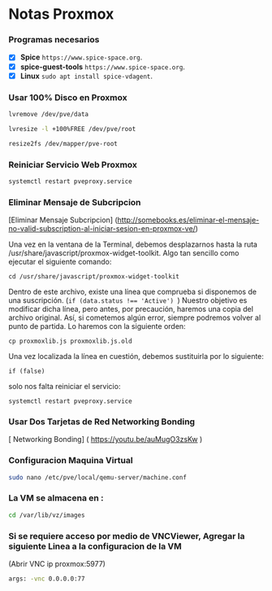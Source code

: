 # Notas Proxmox 

### Programas necesarios

- [X] **Spice**  `https://www.spice-space.org`.
- [X] **spice-guest-tools** `https://www.spice-space.org`.
- [X] **Linux** ```sudo apt install spice-vdagent```.

### Usar 100% Disco en Proxmox
```bash
lvremove /dev/pve/data
```
```bash
lvresize -l +100%FREE /dev/pve/root
```
```bash
resize2fs /dev/mapper/pve-root
```
### Reiniciar Servicio Web Proxmox

```bash
systemctl restart pveproxy.service
```
### Eliminar Mensaje de Subcripcion 
[Eliminar Mensaje Subcripcion] (http://somebooks.es/eliminar-el-mensaje-no-valid-subscription-al-iniciar-sesion-en-proxmox-ve/)

Una vez en la ventana de la Terminal, debemos desplazarnos hasta la ruta /usr/share/javascript/proxmox-widget-toolkit. Algo tan sencillo como ejecutar el siguiente comando:
```
cd /usr/share/javascript/proxmox-widget-toolkit
```
Dentro de este archivo, existe una línea que comprueba si disponemos de una suscripción.  (```if (data.status !== 'Active') ```)
Nuestro objetivo es modificar dicha línea, pero antes, por precaución, haremos una copia del archivo original. Así, si cometemos algún error, siempre podremos volver al punto de partida. Lo haremos con la siguiente orden:
```
cp proxmoxlib.js proxmoxlib.js.old
```
Una vez localizada la línea en cuestión, debemos sustituirla por lo siguiente:
```
if (false)
```
solo nos falta reiniciar el servicio:
```
systemctl restart pveproxy.service
```
### Usar Dos Tarjetas de Red Networking Bonding
[ Networking Bonding] ( https://youtu.be/auMugO3zsKw ) 
### Configuracion Maquina Virtual
```bash
sudo nano /etc/pve/local/qemu-server/machine.conf
```
###  La VM se almacena en :

```bash
cd /var/lib/vz/images
```

### Si se requiere acceso por medio de VNCViewer, Agregar la siguiente Linea a la configuracion de la VM

(Abrir VNC ip proxmox:5977)
```bash
args: -vnc 0.0.0.0:77
```




